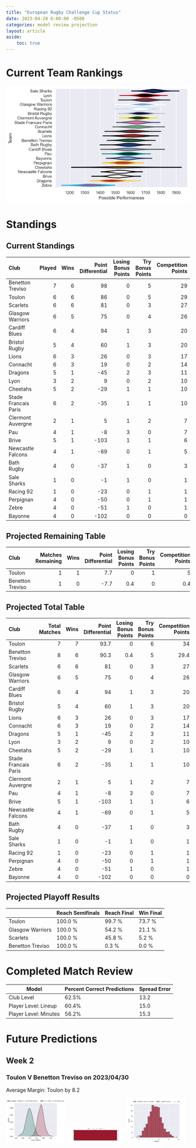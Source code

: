 ```yaml
---  
title: "European Rugby Challenge Cup Status"  
date: 2023-04-28 6:00:00 -0500  
categories: model review projection  
layout: article  
aside:  
    toc: true  
---
```

# Current Team Rankings


![Club Rankings](plots/rankings_European-Rugby-Challenge-Cup-2022.png)
# Standings

## Current Standings


| Club                 |   Played |   Wins |   Point Differential |   Losing Bonus Points |   Try Bonus Points |   Competition Points |
|:---------------------|---------:|-------:|---------------------:|----------------------:|-------------------:|---------------------:|
| Benetton Treviso     |        7 |      6 |                   98 |                     0 |                  5 |                   29 |
| Toulon               |        6 |      6 |                   86 |                     0 |                  5 |                   29 |
| Scarlets             |        6 |      6 |                   81 |                     0 |                  3 |                   27 |
| Glasgow Warriors     |        6 |      5 |                   75 |                     0 |                  4 |                   26 |
| Cardiff Blues        |        6 |      4 |                   94 |                     1 |                  3 |                   20 |
| Bristol Rugby        |        5 |      4 |                   60 |                     1 |                  3 |                   20 |
| Lions                |        6 |      3 |                   26 |                     0 |                  3 |                   17 |
| Connacht             |        6 |      3 |                   19 |                     0 |                  2 |                   14 |
| Dragons              |        5 |      1 |                  -45 |                     2 |                  3 |                   11 |
| Lyon                 |        3 |      2 |                    9 |                     0 |                  2 |                   10 |
| Cheetahs             |        5 |      2 |                  -29 |                     1 |                  1 |                   10 |
| Stade Francais Paris |        6 |      2 |                  -35 |                     1 |                  1 |                   10 |
| Clermont Auvergne    |        2 |      1 |                    5 |                     1 |                  2 |                    7 |
| Pau                  |        4 |      1 |                   -8 |                     3 |                  0 |                    7 |
| Brive                |        5 |      1 |                 -103 |                     1 |                  1 |                    6 |
| Newcastle Falcons    |        4 |      1 |                  -69 |                     0 |                  1 |                    5 |
| Bath Rugby           |        4 |      0 |                  -37 |                     1 |                  0 |                    3 |
| Sale Sharks          |        1 |      0 |                   -1 |                     1 |                  0 |                    1 |
| Racing 92            |        1 |      0 |                  -23 |                     0 |                  1 |                    1 |
| Perpignan            |        4 |      0 |                  -50 |                     0 |                  1 |                    1 |
| Zebre                |        4 |      0 |                  -51 |                     1 |                  0 |                    1 |
| Bayonne              |        4 |      0 |                 -102 |                     0 |                  0 |                    0 |



## Projected Remaining Table


| Club             |   Matches Remaining |   Wins |   Point Differential |   Losing Bonus Points |   Try Bonus Points |   Competition Points |
|:-----------------|--------------------:|-------:|---------------------:|----------------------:|-------------------:|---------------------:|
| Toulon           |                   1 |      1 |                  7.7 |                   0   |                  1 |                  5   |
| Benetton Treviso |                   1 |      0 |                 -7.7 |                   0.4 |                  0 |                  0.4 |



## Projected Total Table


| Club                 |   Total Matches |   Wins |   Point Differential |   Losing Bonus Points |   Try Bonus Points |   Competition Points |
|:---------------------|----------------:|-------:|---------------------:|----------------------:|-------------------:|---------------------:|
| Toulon               |               7 |      7 |                 93.7 |                   0   |                  6 |                 34   |
| Benetton Treviso     |               8 |      6 |                 90.3 |                   0.4 |                  5 |                 29.4 |
| Scarlets             |               6 |      6 |                 81   |                   0   |                  3 |                 27   |
| Glasgow Warriors     |               6 |      5 |                 75   |                   0   |                  4 |                 26   |
| Cardiff Blues        |               6 |      4 |                 94   |                   1   |                  3 |                 20   |
| Bristol Rugby        |               5 |      4 |                 60   |                   1   |                  3 |                 20   |
| Lions                |               6 |      3 |                 26   |                   0   |                  3 |                 17   |
| Connacht             |               6 |      3 |                 19   |                   0   |                  2 |                 14   |
| Dragons              |               5 |      1 |                -45   |                   2   |                  3 |                 11   |
| Lyon                 |               3 |      2 |                  9   |                   0   |                  2 |                 10   |
| Cheetahs             |               5 |      2 |                -29   |                   1   |                  1 |                 10   |
| Stade Francais Paris |               6 |      2 |                -35   |                   1   |                  1 |                 10   |
| Clermont Auvergne    |               2 |      1 |                  5   |                   1   |                  2 |                  7   |
| Pau                  |               4 |      1 |                 -8   |                   3   |                  0 |                  7   |
| Brive                |               5 |      1 |               -103   |                   1   |                  1 |                  6   |
| Newcastle Falcons    |               4 |      1 |                -69   |                   0   |                  1 |                  5   |
| Bath Rugby           |               4 |      0 |                -37   |                   1   |                  0 |                  3   |
| Sale Sharks          |               1 |      0 |                 -1   |                   1   |                  0 |                  1   |
| Racing 92            |               1 |      0 |                -23   |                   0   |                  1 |                  1   |
| Perpignan            |               4 |      0 |                -50   |                   0   |                  1 |                  1   |
| Zebre                |               4 |      0 |                -51   |                   1   |                  0 |                  1   |
| Bayonne              |               4 |      0 |               -102   |                   0   |                  0 |                  0   |



## Projected Playoff Results


|                  | Reach Semifinals   | Reach Final   | Win Final   |
|:-----------------|:-------------------|:--------------|:------------|
| Toulon           | 100.0 %            | 99.7 %        | 73.7 %      |
| Glasgow Warriors | 100.0 %            | 54.2 %        | 21.1 %      |
| Scarlets         | 100.0 %            | 45.8 %        | 5.2 %       |
| Benetton Treviso | 100.0 %            | 0.3 %         | 0.0 %       |



# Completed Match Review


| Model | Percent Correct Predictions | Spread Error |
| ------ | ------ | ------ |
| Club Level | 62.5% | 13.2 |
| Player Level: Lineup | 60.4% | 15.0 |
| Player Level: Minutes | 56.2% | 15.3 |


# Future Predictions

## Week 2

### Toulon V Benetton Treviso on 2023/04/30


Average Margin: Toulon by 8.2

<p float="left">
<img src="plots/performances_Toulon_V_Benetton Treviso_2.png" width="32%" />
<img src="plots/resultbar_Toulon_V_Benetton Treviso_2.png" width="32%" />
<img src="plots/spreads_Toulon_V_Benetton Treviso_2.png" width="32%" />
</p>
